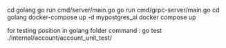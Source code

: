 cd golang
go run cmd/server/main.go
go run cmd/grpc-server/main.go
cd golang
docker-compose up -d mypostgres_ai
docker compose up

for testing position in golang folder command : go test ./internal/account/account_unit_test/
